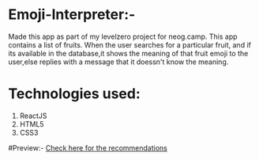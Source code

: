 # **Emoji-Interpreter:-**
Made this app as part of my levelzero project for neog.camp.
This app contains a list of fruits.
When the user searches for a particular fruit, and if its available in the database,it shows the meaning of that fruit emoji to the user,else replies with a message that it doessn't know the meaning.

# **Technologies used:**
  1.  ReactJS
  2.  HTML5
  3.  CSS3
  
  #Preview:-
  [Check here for the recommendations](https://snd4q0.csb.app/)
